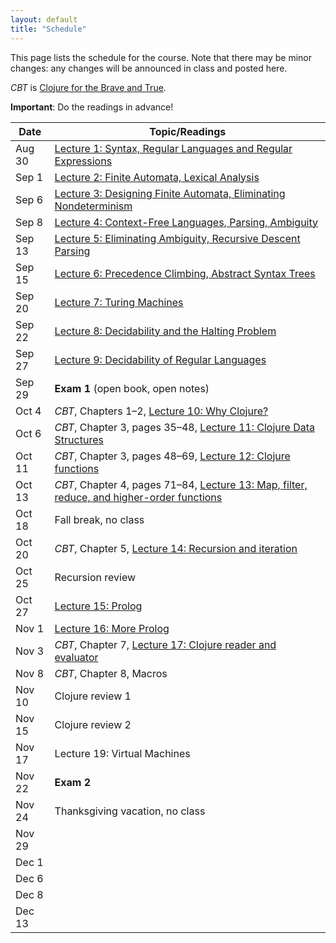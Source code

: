 ```yaml
---
layout: default
title: "Schedule"
---
```


This page lists the schedule for the course.  Note that there may be minor changes: any changes will be announced in class and posted here.

*CBT* is [Clojure for the Brave and True](https://www.nostarch.com/clojure).

**Important**: Do the readings in advance!

Date | Topic/Readings
---- | --------
Aug 30 | [Lecture 1: Syntax, Regular Languages and Regular Expressions](lectures/lecture01.html)
Sep 1 | [Lecture 2: Finite Automata, Lexical Analysis](lectures/lecture02.html)
Sep 6 | [Lecture 3: Designing Finite Automata, Eliminating Nondeterminism](lectures/lecture03.html)
Sep 8 | [Lecture 4: Context-Free Languages, Parsing, Ambiguity](lectures/lecture04.html)
Sep 13 | [Lecture 5: Eliminating Ambiguity, Recursive Descent Parsing](lectures/lecture05.html)
Sep 15 | [Lecture 6: Precedence Climbing, Abstract Syntax Trees](lectures/lecture06.html)
Sep 20 | [Lecture 7: Turing Machines](lectures/lecture07.html)
Sep 22 | [Lecture 8: Decidability and the Halting Problem](lectures/lecture08.html)
Sep 27 | [Lecture 9: Decidability of Regular Languages](lectures/lecture09.html)
Sep 29 | **Exam 1** (open book, open notes)
Oct 4 | *CBT*, Chapters 1&ndash;2, [Lecture 10: Why Clojure?](lectures/lecture10.html)
Oct 6 | *CBT*, Chapter 3, pages 35&ndash;48, [Lecture 11: Clojure Data Structures](lectures/lecture11.html)
Oct 11 | *CBT*, Chapter 3, pages 48&ndash;69, [Lecture 12: Clojure functions](lectures/lecture12.html)
Oct 13 | *CBT*, Chapter 4, pages 71&ndash;84, [Lecture 13: Map, filter, reduce, and higher-order functions](lectures/lecture13.html)
Oct 18 | Fall break, no class
Oct 20 | *CBT*, Chapter 5, [Lecture 14: Recursion and iteration](lectures/lecture14.html)
Oct 25 | Recursion review
Oct 27 | [Lecture 15: Prolog](lectures/lecture15.html)
Nov 1 | [Lecture 16: More Prolog](lectures/lecture16.html)
Nov 3 | *CBT*, Chapter 7, [Lecture 17: Clojure reader and evaluator](lectures/lecture17.html)
Nov 8 | *CBT*, Chapter 8, Macros 
Nov 10 |  Clojure review 1
Nov 15 | Clojure review 2
Nov 17 | Lecture 19: Virtual Machines
Nov 22 | **Exam 2**
Nov 24 | Thanksgiving vacation, no class
Nov 29 | 
Dec 1 | 
Dec 6 | 
Dec 8 | 
Dec 13 | 

<!-- vim:set wrap: ­-->
<!-- vim:set linebreak: -->
<!-- vim:set nolist: -->
